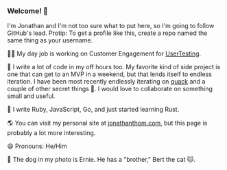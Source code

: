### Welcome! 👋

I'm Jonathan and I'm not too sure what to put here, so I'm going to follow GitHub's lead. Protip: To get a profile like this, create a repo named the same thing as your username.

👨‍💻 My day job is working on Customer Engagement for [UserTesting](https://www.usertesting.com/).

🍺 I write a lot of code in my off hours too. My favorite kind of side project is one that can get to an MVP in a weekend, but that lends itself to endless iteration. I have been most recently endlessly iterating on [quack](https://github.com/JonathanWThom/quack) and a couple of other secret things 🙊. I would love to collaborate on something small and useful.

💎 I write Ruby, JavaScript, Go, and just started learning Rust. 

🌎 You can visit my personal site at [jonathanthom.com](https://jonathanthom.com), but this page is probably a lot more interesting.

😄 Pronouns: He/Him

🐶 The dog in my photo is Ernie. He has a "brother," Bert the cat 🐱.
